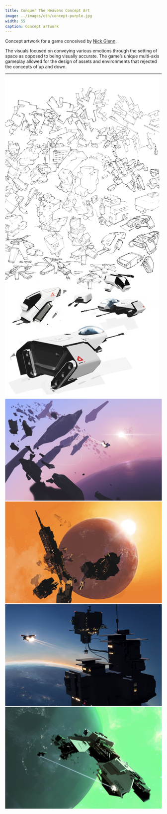 ```yaml
---
title: Conquer The Heavens Concept Art
image: ../images/cth/concept-purple.jpg
width: 55
caption: Concept artwork
---
```


Concept artwork for a game conceived by [Nick Glenn](https://twitter.com/nickglenndotcom).

The visuals focused on conveying various emotions through the setting of space as opposed to being visually accurate. The game’s unique multi-axis gameplay allowed for the design of assets and environments that rejected the concepts of up and down.

---

![](../images/cth/sketches-ship.jpg)
![](../images/cth/concept-purple.jpg)
![](../images/cth/concept-orange.jpg)
![](../images/cth/concept-deepblue.jpg)
![](../images/cth/concept-green.jpg)